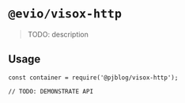 # `@evio/visox-http`

> TODO: description

## Usage

```
const container = require('@pjblog/visox-http');

// TODO: DEMONSTRATE API
```
